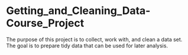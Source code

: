 # Getting_and_Cleaning_Data-Course_Project
The purpose of this project is to collect, work with, and clean a data set. The goal is to prepare tidy data that can be used for later analysis.
